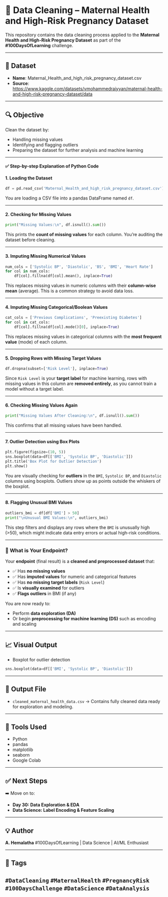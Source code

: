# 🧹 Data Cleaning – Maternal Health and High-Risk Pregnancy Dataset

This repository contains the data cleaning process applied to the **Maternal Health and High-Risk Pregnancy Dataset** as part of the **#100DaysOfLearning** challenge.

---

## 📁 Dataset

- **Name**: Maternal_Health_and_high_risk_pregnancy_dataset.csv
- **Source**: https://www.kaggle.com/datasets/vmohammedraiyyan/maternal-health-and-high-risk-pregnancy-dataset/data

---

## 🔍 Objective

Clean the dataset by:
- Handling missing values
- Identifying and flagging outliers
- Preparing the dataset for further analysis and machine learning

---

#### ✅ **Step-by-step Explanation of Python Code**

#### 1. **Loading the Dataset**

```python
df = pd.read_csv('Maternal_Health_and_high_risk_pregnancy_dataset.csv')
```

You are loading a CSV file into a pandas DataFrame named `df`.

---

#### 2. **Checking for Missing Values**

```python
print("Missing Values:\n", df.isnull().sum())
```

This prints the **count of missing values** for each column. You’re auditing the dataset before cleaning.

---

#### 3. **Imputing Missing Numerical Values**

```python
num_cols = ['Systolic BP', 'Diastolic', 'BS', 'BMI', 'Heart Rate']
for col in num_cols:
    df[col].fillna(df[col].mean(), inplace=True)
```

This replaces missing values in numeric columns with their **column-wise mean** (average). This is a common strategy to avoid data loss.

---

#### 4. **Imputing Missing Categorical/Boolean Values**

```python
cat_cols = ['Previous Complications', 'Preexisting Diabetes']
for col in cat_cols:
    df[col].fillna(df[col].mode()[0], inplace=True)
```

This replaces missing values in categorical columns with the **most frequent value** (mode) of each column.

---

#### 5. **Dropping Rows with Missing Target Values**

```python
df.dropna(subset=['Risk Level'], inplace=True)
```

Since `Risk Level` is your **target label** for machine learning, rows with missing values in this column are **removed entirely**, as you cannot train a model without a target label.

---

#### 6. **Checking Missing Values Again**

```python
print("Missing Values After Cleaning:\n", df.isnull().sum())
```

This confirms that all missing values have been handled.

---

#### 7. **Outlier Detection using Box Plots**

```python
plt.figure(figsize=(10, 5))
sns.boxplot(data=df[['BMI', 'Systolic BP', 'Diastolic']])
plt.title('Box Plot for Outlier Detection')
plt.show()
```

You are visually checking for **outliers** in the `BMI`, `Systolic BP`, and `Diastolic` columns using boxplots. Outliers show up as points outside the whiskers of the boxplot.

---

#### 8. **Flagging Unusual BMI Values**

```python
outliers_bmi = df[df['BMI'] > 50]
print("\nUnusual BMI Values:\n", outliers_bmi)
```

This step filters and displays any rows where the `BMI` is unusually high (>50), which might indicate data entry errors or actual high-risk conditions.

---

### 🎯 **What is Your Endpoint?**

Your **endpoint** (final result) is a **cleaned and preprocessed dataset** that:

* ✅ Has **no missing values**
* ✅ Has **imputed values** for numeric and categorical features
* ✅ Has **no missing target labels** (`Risk Level`)
* ✅ Is **visually examined** for outliers
* ✅ **Flags outliers** in BMI (if any)

You are now ready to:

* Perform **data exploration (DA)**
* Or begin **preprocessing for machine learning (DS)** such as encoding and scaling

---
## 📈 Visual Output

* Boxplot for outlier detection

```python
sns.boxplot(data=df[['BMI', 'Systolic BP', 'Diastolic']])
```

---

## 📂 Output File

* `cleaned_maternal_health_data.csv`
  → Contains fully cleaned data ready for exploration and modeling.

---

## 📌 Tools Used

* Python
* pandas
* matplotlib
* seaborn
* Google Colab

---

## ✅ Next Steps

➡️ Move on to:

* **Day 30: Data Exploration & EDA**
* **Data Science: Label Encoding & Feature Scaling**

---

## 💡 Author

**A. Hemalatha**
#100DaysOfLearning | Data Science | AI/ML Enthusiast

---

## 📌 Tags

`#DataCleaning` `#MaternalHealth` `#PregnancyRisk` `#100DaysChallenge` `#DataScience` `#DataAnalysis`
---
